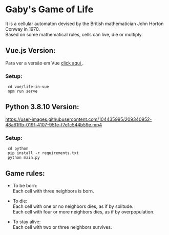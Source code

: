 # Gaby's Game of Life

It is a cellular automaton devised by the British mathematician John Horton Conway in 1970.   
Based on some mathematical rules, cells can live, die or multiply.

## Vue.js Version:
 
Para ver a versão em Vue [ click aqui ](https://game-of-life-gv.vercel.app/).

### Setup:

```  cd vue/life-in-vue  ```  
```  npm run serve  ```


## Python 3.8.10 Version:

https://user-images.githubusercontent.com/104435995/209340952-48a61ffb-019f-4107-951e-f7e1c544b59e.mp4

### Setup:

```  cd python  ```  
```  pip install -r requirements.txt  ```  
```  python main.py  ```  



## Game rules:

* To be born:  
Each cell with three neighbors is born.

* To die:  
 Each cell with one or no neighbors dies, as if by solitude.   
 Each cell with four or more neighbors dies, as if by overpopulation.

* To stay alive:   
Each cell with two or three neighbors survives.

